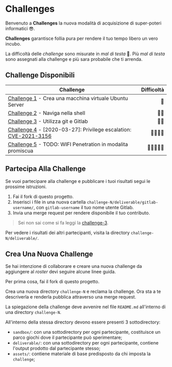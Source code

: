 [dir-challenge-1]: ./challenge-1
[dir-challenge-2]: ./challenge-2
[dir-challenge-3]: ./challenge-3
[dir-challenge-4]: ./challenge-4
[cve-2021-3156]: http://cve.mitre.org/cgi-bin/cvename.cgi?name=CVE-2021-3156
[dir-challenge-5]: ./challenge-5

# Challenges

Benvenuto a **Challenges** la nuova modalità di acquisizione di super-poteri informatici 😎.

**Challenges** garantisce follia pura per rendere il tuo tempo libero un vero incubo.

La difficoltà delle _challenge_ sono misurate in _mal di testa_ 🤕. Più _mal di testa_ sono assegnati alla challenge e più sara probabile che ti arrenda.

## Challenge Disponibili

| Challenge                                                                                   | Difficoltà |
|---------------------------------------------------------------------------------------------|-----------:|
| [Challenge 1][dir-challenge-1] - Crea una macchina virtuale Ubuntu Server                   |         🤕 |
| [Challenge 2][dir-challenge-2] - Naviga nella shell                                 |       🤕🤕 |
| [Challenge 3][dir-challenge-3] - Utilizza git e Gitlab                              |       🤕🤕 |
| [Challenge 4][dir-challenge-4] - [2020-03-27]: Privilege escalation: [CVE-2021-3156][cve-2021-3156] |   🤕🤕🤕🤕 |
| [Challenge 5][dir-challenge-5] - TODO: WIFI Penetration in modalita promiscua               | 🤕🤕🤕🤕🤕 |

## Partecipa Alla Challenge

Se vuoi partecipare alla challenge e pubblicare i tuoi risultati segui le prossime istruzioni.

1. Fai il fork di questo progetto.
2. Inserisci i file in una nuova cartella `challenge-N/deliverable/gitlab-username/`, con `gitlab-username` il tuo nome utente Gitlab.
3. Invia una merge request per rendere disponibile il tuo contributo.

> Sei non sai come si fa leggi la [challenge-3][dir-challenge-3].

Per vedere i risultati dei altri partecipanti, visita la directory `challenge-N/deliverable/`.

## Crea Una Nuova Challenge

Se hai intenzione di collaborare e creare una nuova challenge da aggiungere al _roster_ devi seguire alcune linee guida.

Per prima cosa, fai il fork di questo progetto.

Crea una nuova directory `challenge-N` e reclama la challenge. Ora sta a te descriverla e renderla pubblica attraverso una merge request.

La spiegazione della challenge deve avvenire nel file `README.md` all'interno di una directory `challenge-N`.

All'interno della stessa directory devono essere presenti 3 sottodirectory:

- `sandbox/`: con una sottodirectory per ogni partecipante, costituisce un parco giochi dove il partecipante può sperimentare;
- `deliverable/`: con una sottodirectory per ogni partecipante, contiene l'output prodotto dal partecipante stesso;
- `assets/`: contiene materiale di base predisposto da chi imposta la `challenge`;
